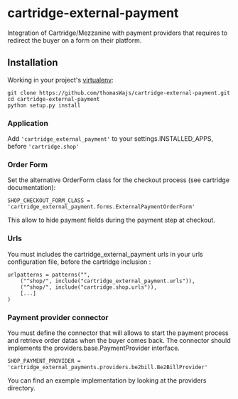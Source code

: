 cartridge-external-payment
=============

Integration of Cartridge/Mezzanine with payment providers that requires to redirect the
buyer on a form on their platform.

## Installation

Working in your project's [virtualenv](http://www.virtualenv.org/en/latest/index.html):
```
git clone https://github.com/thomasWajs/cartridge-external-payment.git
cd cartridge-external-payment
python setup.py install
```


### Application

Add `'cartridge_external_payment'` to your settings.INSTALLED_APPS, before `'cartridge.shop'`

### Order Form

Set the alternative OrderForm class for the checkout process (see cartridge documentation):

```
SHOP_CHECKOUT_FORM_CLASS = 'cartridge_external_payment.forms.ExternalPaymentOrderForm'
```

This allow to hide payment fields during the payment step at checkout.

### Urls

You must includes the cartridge_external_payment urls in your urls configuration file,
before the cartridge inclusion :

```
urlpatterns = patterns("",
	("^shop/", include("cartridge_external_payment.urls")),
	("^shop/", include("cartridge.shop.urls")),
	[...]
)
```

### Payment provider connector

You must define the connector that will allows to start the payment process
and retrieve order datas when the buyer comes back.
The connector should implements the providers.base.PaymentProvider interface.

```
SHOP_PAYMENT_PROVIDER = 'cartridge_external_payments.providers.be2bill.Be2BillProvider'
```

You can find an exemple implementation by looking at the providers directory.